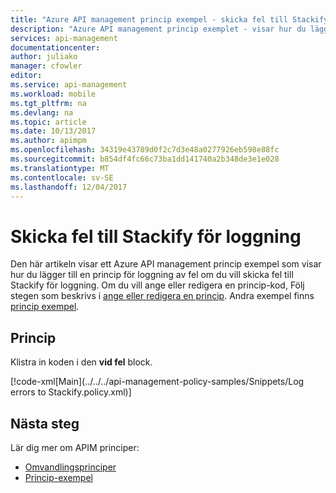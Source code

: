 ```yaml
---
title: "Azure API management princip exempel - skicka fel till Stackify för loggning | Microsoft Docs"
description: "Azure API management princip exemplet - visar hur du lägger till en princip för loggning av fel om du vill skicka fel till Stackify för loggning..."
services: api-management
documentationcenter: 
author: juliako
manager: cfowler
editor: 
ms.service: api-management
ms.workload: mobile
ms.tgt_pltfrm: na
ms.devlang: na
ms.topic: article
ms.date: 10/13/2017
ms.author: apimpm
ms.openlocfilehash: 34319e43789d0f2c7d3e48a0277926eb598e88fc
ms.sourcegitcommit: b854df4fc66c73ba1dd141740a2b348de3e1e028
ms.translationtype: MT
ms.contentlocale: sv-SE
ms.lasthandoff: 12/04/2017
---
```

# <a name="send-errors-to-stackify-for-logging"></a>Skicka fel till Stackify för loggning

Den här artikeln visar ett Azure API management princip exempel som visar hur du lägger till en princip för loggning av fel om du vill skicka fel till Stackify för loggning. Om du vill ange eller redigera en princip-kod, Följ stegen som beskrivs i [ange eller redigera en princip](../set-edit-policies.md). Andra exempel finns [princip exempel](../policy-samples.md).

## <a name="policy"></a>Princip

Klistra in koden i den **vid fel** block.

[!code-xml[Main](../../../api-management-policy-samples/Snippets/Log errors to Stackify.policy.xml)]

## <a name="next-steps"></a>Nästa steg

Lär dig mer om APIM principer:

+ [Omvandlingsprinciper](../api-management-transformation-policies.md)
+ [Princip-exempel](../policy-samples.md)

